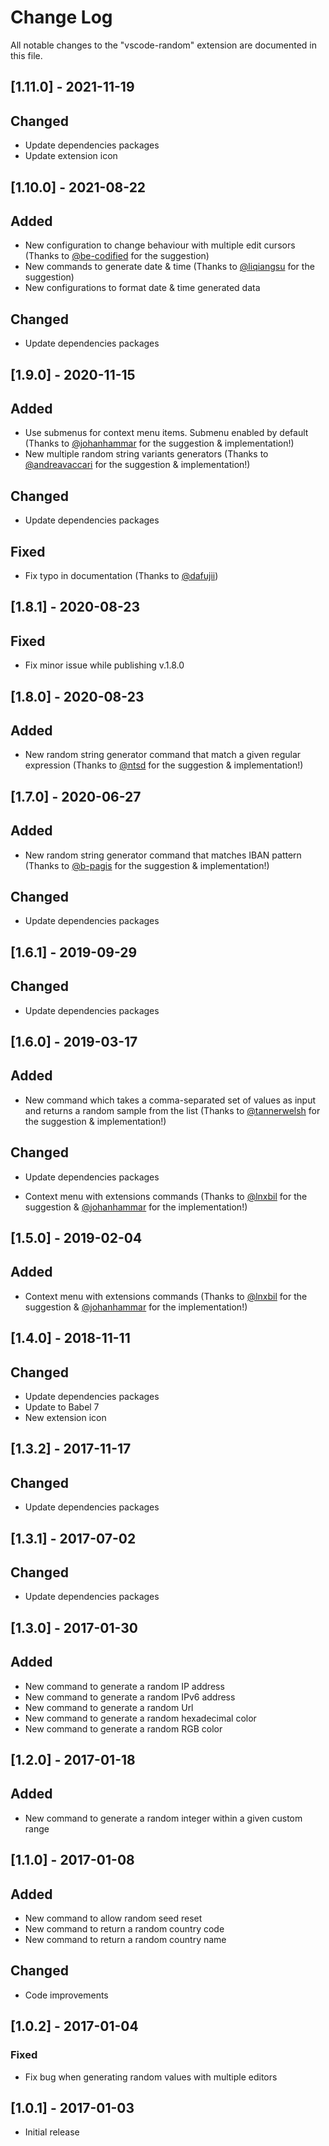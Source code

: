 # Change Log
All notable changes to the "vscode-random" extension are documented in this file.

## [1.11.0] - 2021-11-19
## Changed
- Update dependencies packages
- Update extension icon

## [1.10.0] - 2021-08-22
## Added
- New configuration to change behaviour with multiple edit cursors (Thanks to [@be-codified](https://github.com/be-codified) for the suggestion)
- New commands to generate date & time (Thanks to [@liqiangsu](https://github.com/liqiangsu) for the suggestion)
- New configurations to format date & time generated data

## Changed
- Update dependencies packages

## [1.9.0] - 2020-11-15
## Added
- Use submenus for context menu items. Submenu enabled by default (Thanks to [@johanhammar](https://github.com/johanhammar) for the suggestion & implementation!)
- New multiple random string variants generators (Thanks to [@andreavaccari](https://github.com/andreavaccari) for the suggestion & implementation!)

## Changed
- Update dependencies packages

## Fixed
- Fix typo in documentation (Thanks to [@dafujii](https://github.com/dafujii))

## [1.8.1] - 2020-08-23
## Fixed
- Fix minor issue while publishing v.1.8.0

## [1.8.0] - 2020-08-23
## Added
- New random string generator command that match a given regular expression (Thanks to [@ntsd](https://github.com/ntsd) for the suggestion & implementation!)

## [1.7.0] - 2020-06-27
## Added
- New random string generator command that matches IBAN pattern (Thanks to [@b-pagis](https://github.com/b-pagis) for the suggestion & implementation!)

## Changed
- Update dependencies packages

## [1.6.1] - 2019-09-29
## Changed
- Update dependencies packages

## [1.6.0] - 2019-03-17
## Added
- New command which takes a comma-separated set of values as input and returns a random sample from the list (Thanks to [@tannerwelsh](https://github.com/tannerwelsh) for the suggestion & implementation!)

## Changed
- Update dependencies packages

- Context menu with extensions commands (Thanks to [@lnxbil](https://github.com/lnxbil) for the suggestion & [@johanhammar](https://github.com/johanhammar) for the implementation!)

## [1.5.0] - 2019-02-04
## Added
- Context menu with extensions commands (Thanks to [@lnxbil](https://github.com/lnxbil) for the suggestion & [@johanhammar](https://github.com/johanhammar) for the implementation!)

## [1.4.0] - 2018-11-11
## Changed
- Update dependencies packages
- Update to Babel 7
- New extension icon

## [1.3.2] - 2017-11-17
## Changed
- Update dependencies packages

## [1.3.1] - 2017-07-02
## Changed
- Update dependencies packages

## [1.3.0] - 2017-01-30
## Added
- New command to generate a random IP address
- New command to generate a random IPv6 address
- New command to generate a random Url
- New command to generate a random hexadecimal color
- New command to generate a random RGB color

## [1.2.0] - 2017-01-18
## Added
- New command to generate a random integer within a given custom range

## [1.1.0] - 2017-01-08
## Added
- New command to allow random seed reset
- New command to return a random country code
- New command to return a random country name

## Changed
- Code improvements

## [1.0.2] - 2017-01-04
### Fixed
- Fix bug when generating random values with multiple editors

## [1.0.1] - 2017-01-03
- Initial release